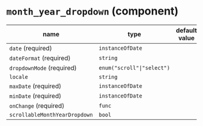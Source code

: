 # `month_year_dropdown` (component)

| name                          | type                       | default value | description |
| ----------------------------- | -------------------------- | ------------- | ----------- |
| `date` (required)             | `instanceOfDate`           |               |             |
| `dateFormat` (required)       | `string`                   |               |             |
| `dropdownMode` (required)     | `enum("scroll"\|"select")` |               |             |
| `locale`                      | `string`                   |               |             |
| `maxDate` (required)          | `instanceOfDate`           |               |             |
| `minDate` (required)          | `instanceOfDate`           |               |             |
| `onChange` (required)         | `func`                     |               |             |
| `scrollableMonthYearDropdown` | `bool`                     |               |             |
